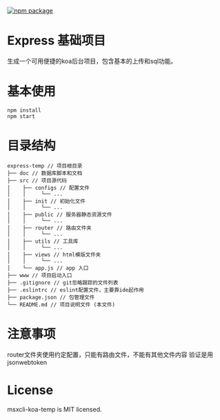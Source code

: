 [![npm package](https://img.shields.io/npm/v/msxcli-koa-temp.svg)](https://www.npmjs.com/package/msxcli-koa-temp)

# Express 基础项目
生成一个可用便捷的koa后台项目，包含基本的上传和sql功能。

# 基本使用

```shell
npm install
npm start
```

# 目录结构

    express-temp // 项目根目录
    ├── doc // 数据库脚本和文档
    ├── src // 项目源代码
    │    ├── configs // 配置文件
    │    │     └── ...
    │    ├── init // 初始化文件
    │    │     └── ...
    │    ├── public // 服务器静态资源文件
    │    │     └── ...
    │    ├── router // 路由文件夹
    │    │     └── ...
    │    ├── utils // 工具库
    │    │     └── ...
    │    ├── views // html模版文件夹
    │    │     └── ...
    │    └── app.js // app 入口
    ├── www // 项目启动入口
    ├── .gitignore // git忽略跟踪的文件列表
    ├── .eslintrc // eslint配置文件，主要靠ide起作用
    ├── package.json // 包管理文件
    └── README.md // 项目说明文件 (本文件)

# 注意事项

router文件夹使用约定配置，只能有路由文件，不能有其他文件内容
验证是用jsonwebtoken

# License
msxcli-koa-temp is MIT licensed.
